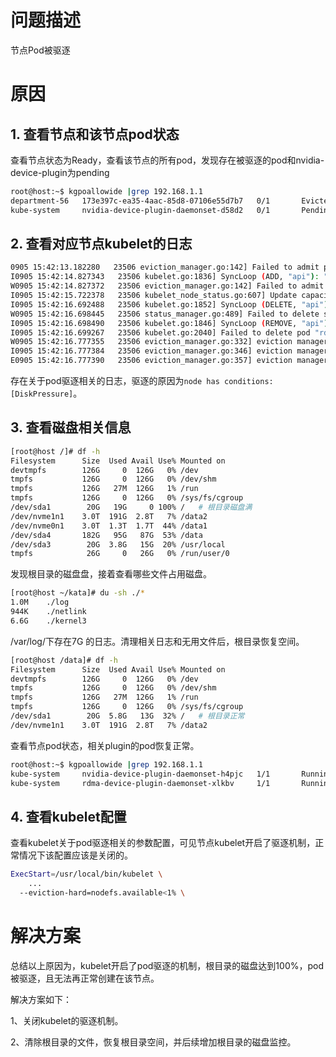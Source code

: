 # 问题描述

节点Pod被驱逐


# 原因

## 1. 查看节点和该节点pod状态

查看节点状态为Ready，查看该节点的所有pod，发现存在被驱逐的pod和nvidia-device-plugin为pending

```bash
root@host:~$ kgpoallowide |grep 192.168.1.1
department-56   173e397c-ea35-4aac-85d8-07106e55d7b7   0/1       Evicted             0          52d       <none>            192.168.1.1   <none>
kube-system     nvidia-device-plugin-daemonset-d58d2   0/1       Pending             0          1s        <none>            192.168.1.1   <none>
```

## 2. 查看对应节点kubelet的日志

```bash
0905 15:42:13.182280   23506 eviction_manager.go:142] Failed to admit pod rdma-device-plugin-daemonset-8nwb8_kube-system(acc28a85-cfb0-11e9-9729-6c92bf5e2432) - node has conditions: [DiskPressure]
I0905 15:42:14.827343   23506 kubelet.go:1836] SyncLoop (ADD, "api"): "nvidia-device-plugin-daemonset-88sm6_kube-system(adbd9227-cfb0-11e9-9729-6c92bf5e2432)"
W0905 15:42:14.827372   23506 eviction_manager.go:142] Failed to admit pod nvidia-device-plugin-daemonset-88sm6_kube-system(adbd9227-cfb0-11e9-9729-6c92bf5e2432) - node has conditions: [DiskPressure]
I0905 15:42:15.722378   23506 kubelet_node_status.go:607] Update capacity for nvidia.com/gpu-share to 0
I0905 15:42:16.692488   23506 kubelet.go:1852] SyncLoop (DELETE, "api"): "rdma-device-plugin-daemonset-8nwb8_kube-system(acc28a85-cfb0-11e9-9729-6c92bf5e2432)"
W0905 15:42:16.698445   23506 status_manager.go:489] Failed to delete status for pod "rdma-device-plugin-daemonset-8nwb8_kube-system(acc28a85-cfb0-11e9-9729-6c92bf5e2432)": pod "rdma-device-plugin-daemonset-8nwb8" not found
I0905 15:42:16.698490   23506 kubelet.go:1846] SyncLoop (REMOVE, "api"): "rdma-device-plugin-daemonset-8nwb8_kube-system(acc28a85-cfb0-11e9-9729-6c92bf5e2432)"
I0905 15:42:16.699267   23506 kubelet.go:2040] Failed to delete pod "rdma-device-plugin-daemonset-8nwb8_kube-system(acc28a85-cfb0-11e9-9729-6c92bf5e2432)", err: pod not found
W0905 15:42:16.777355   23506 eviction_manager.go:332] eviction manager: attempting to reclaim nodefs
I0905 15:42:16.777384   23506 eviction_manager.go:346] eviction manager: must evict pod(s) to reclaim nodefs
E0905 15:42:16.777390   23506 eviction_manager.go:357] eviction manager: eviction thresholds have been met, but no pods are active to evict
```

存在关于pod驱逐相关的日志，驱逐的原因为`node has conditions: [DiskPressure]`。

## 3. 查看磁盘相关信息

```bash 
[root@host /]# df -h
Filesystem      Size  Used Avail Use% Mounted on
devtmpfs        126G     0  126G   0% /dev
tmpfs           126G     0  126G   0% /dev/shm
tmpfs           126G   27M  126G   1% /run
tmpfs           126G     0  126G   0% /sys/fs/cgroup
/dev/sda1        20G   19G     0 100% /   # 根目录磁盘满
/dev/nvme1n1    3.0T  191G  2.8T   7% /data2
/dev/nvme0n1    3.0T  1.3T  1.7T  44% /data1
/dev/sda4       182G   95G   87G  53% /data
/dev/sda3        20G  3.8G   15G  20% /usr/local
tmpfs            26G     0   26G   0% /run/user/0
```

发现根目录的磁盘盘，接着查看哪些文件占用磁盘。

```bash 
[root@host ~/kata]# du -sh ./*
1.0M	./log
944K	./netlink
6.6G	./kernel3
```

/var/log/下存在7G 的日志。清理相关日志和无用文件后，根目录恢复空间。

```bash 
[root@host /data]# df -h
Filesystem      Size  Used Avail Use% Mounted on
devtmpfs        126G     0  126G   0% /dev
tmpfs           126G     0  126G   0% /dev/shm
tmpfs           126G   27M  126G   1% /run
tmpfs           126G     0  126G   0% /sys/fs/cgroup
/dev/sda1        20G  5.8G   13G  32% /   # 根目录正常
/dev/nvme1n1    3.0T  191G  2.8T   7% /data2
```

查看节点pod状态，相关plugin的pod恢复正常。

```bash 
root@host:~$ kgpoallowide |grep 192.168.1.1
kube-system     nvidia-device-plugin-daemonset-h4pjc   1/1       Running             0          16m       192.168.1.1   192.168.1.1   <none>
kube-system     rdma-device-plugin-daemonset-xlkbv     1/1       Running             0          16m       192.168.1.1   192.168.1.1   <none>
```

## 4. 查看kubelet配置

查看kubelet关于pod驱逐相关的参数配置，可见节点kubelet开启了驱逐机制，正常情况下该配置应该是关闭的。

```bash
ExecStart=/usr/local/bin/kubelet \
	...
  --eviction-hard=nodefs.available<1% \
```

# 解决方案

总结以上原因为，kubelet开启了pod驱逐的机制，根目录的磁盘达到100%，pod被驱逐，且无法再正常创建在该节点。

解决方案如下：

1、关闭kubelet的驱逐机制。

2、清除根目录的文件，恢复根目录空间，并后续增加根目录的磁盘监控。


